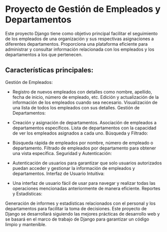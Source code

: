 # Proyecto de Gestión de Empleados y Departamentos
Este proyecto Django tiene como objetivo principal facilitar el seguimiento de los empleados de una organización y sus respectivas asignaciones a diferentes departamentos. Proporciona una plataforma eficiente para administrar y consultar información relacionada con los empleados y los departamentos a los que pertenecen.

## Características principales:
Gestión de Empleados:

- Registro de nuevos empleados con detalles como nombre, apellido, fecha de inicio, número de empleado, etc.
Edición y actualización de la información de los empleados cuando sea necesario.
Visualización de una lista de todos los empleados con sus detalles.
Gestión de Departamentos:

- Creación y asignación de departamentos.
Asociación de empleados a departamentos específicos.
Lista de departamentos con la capacidad de ver los empleados asignados a cada uno.
Búsqueda y Filtrado:

- Búsqueda rápida de empleados por nombre, número de empleado o departamento.
Filtrado de empleados por departamento para obtener una vista específica.
Seguridad y Autenticación:

- Autenticación de usuarios para garantizar que solo usuarios autorizados puedan acceder y gestionar la información de empleados y departamentos.
Interfaz de Usuario Intuitiva:

- Una interfaz de usuario fácil de usar para navegar y realizar todas las operaciones mencionadas anteriormente de manera eficiente.
Reportes y Estadísticas:

Generación de informes y estadísticas relacionados con el personal y los departamentos para facilitar la toma de decisiones.
Este proyecto de Django se desarrollará siguiendo las mejores prácticas de desarrollo web y se basará en el marco de trabajo de Django para garantizar un código limpio y mantenible.